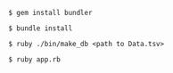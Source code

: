 `$ gem install bundler`

`$ bundle install`

`$ ruby ./bin/make_db <path to Data.tsv>`

`$ ruby app.rb`
